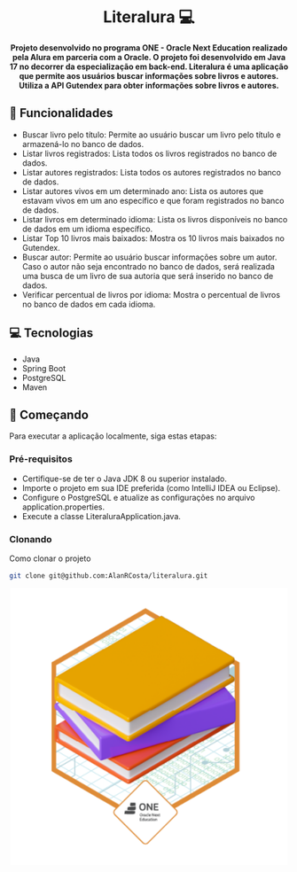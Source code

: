 <h1 align="center" style="font-weight: bold;">Literalura 💻</h1>

<p align="center">
    <b>Projeto desenvolvido no programa ONE - Oracle Next Education realizado pela Alura em parceria com a Oracle. O projeto foi desenvolvido em Java 17 no decorrer da especialização em back-end. Literalura é uma aplicação que permite aos usuários buscar informações sobre livros e autores. Utiliza a API Gutendex para obter informações sobre livros e autores.</b>
</p>

<h2>📖 Funcionalidades</h2>

- Buscar livro pelo título: Permite ao usuário buscar um livro pelo título e armazená-lo no banco de dados.
- Listar livros registrados: Lista todos os livros registrados no banco de dados.
- Listar autores registrados: Lista todos os autores registrados no banco de dados.
- Listar autores vivos em um determinado ano: Lista os autores que estavam vivos em um ano específico e que foram registrados no banco de dados.
- Listar livros em determinado idioma: Lista os livros disponíveis no banco de dados em um idioma específico.
- Listar Top 10 livros mais baixados: Mostra os 10 livros mais baixados no Gutendex.
- Buscar autor: Permite ao usuário buscar informações sobre um autor. Caso o autor não seja encontrado no banco de dados, será realizada uma busca de um livro de sua autoria que será inserido no banco de dados.
- Verificar percentual de livros por idioma: Mostra o percentual de livros no banco de dados em cada idioma.

<h2>💻 Tecnologias</h2>

- Java
- Spring Boot
- PostgreSQL
- Maven

<h2>🚀 Começando</h2>

Para executar a aplicação localmente, siga estas etapas:

<h3>Pré-requisitos</h3>

- Certifique-se de ter o Java JDK 8 ou superior instalado.
- Importe o projeto em sua IDE preferida (como IntelliJ IDEA ou Eclipse).
- Configure o PostgreSQL e atualize as configurações no arquivo application.properties.
- Execute a classe LiteraluraApplication.java.

<h3>Clonando</h3>

Como clonar o projeto

```bash
git clone git@github.com:AlanRCosta/literalura.git
```
<p align="center">
    <img src="src/img/badge literalura.png" alt="Badge" width="500px" >
</p>
